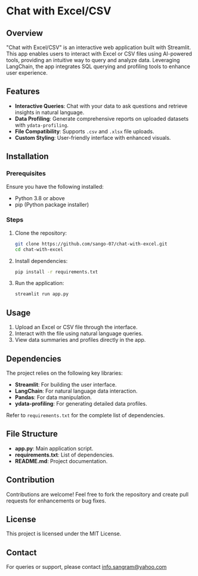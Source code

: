 # Chat with Excel/CSV

## Overview
"Chat with Excel/CSV" is an interactive web application built with Streamlit. This app enables users to interact with Excel or CSV files using AI-powered tools, providing an intuitive way to query and analyze data. Leveraging LangChain, the app integrates SQL querying and profiling tools to enhance user experience.

## Features
- **Interactive Queries**: Chat with your data to ask questions and retrieve insights in natural language.
- **Data Profiling**: Generate comprehensive reports on uploaded datasets with `ydata-profiling`.
- **File Compatibility**: Supports `.csv` and `.xlsx` file uploads.
- **Custom Styling**: User-friendly interface with enhanced visuals.

## Installation
### Prerequisites
Ensure you have the following installed:
- Python 3.8 or above
- pip (Python package installer)

### Steps
1. Clone the repository:
   ```bash
   git clone https://github.com/sango-07/chat-with-excel.git
   cd chat-with-excel
   ```
2. Install dependencies:
   ```bash
   pip install -r requirements.txt
   ```
3. Run the application:
   ```bash
   streamlit run app.py
   ```

## Usage
1. Upload an Excel or CSV file through the interface.
2. Interact with the file using natural language queries.
3. View data summaries and profiles directly in the app.

## Dependencies
The project relies on the following key libraries:
- **Streamlit**: For building the user interface.
- **LangChain**: For natural language data interaction.
- **Pandas**: For data manipulation.
- **ydata-profiling**: For generating detailed data profiles.

Refer to `requirements.txt` for the complete list of dependencies.

## File Structure
- **app.py**: Main application script.
- **requirements.txt**: List of dependencies.
- **README.md**: Project documentation.

## Contribution
Contributions are welcome! Feel free to fork the repository and create pull requests for enhancements or bug fixes.

## License
This project is licensed under the MIT License.

## Contact
For queries or support, please contact info.sangram@yahoo.com

